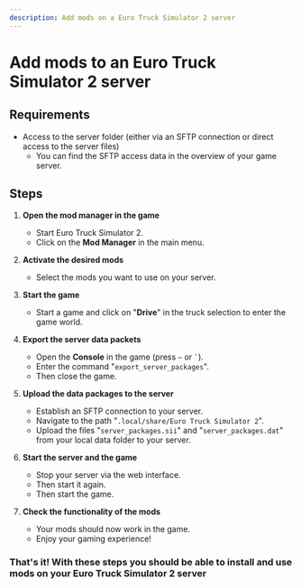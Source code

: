 ```yaml
---
description: Add mods on a Euro Truck Simulator 2 server
---
```


# Add mods to an Euro Truck Simulator 2 server

## Requirements

- Access to the server folder (either via an SFTP connection or direct access to the server files)
    - You can find the SFTP access data in the overview of your game server.

## Steps

1. <b>Open the mod manager in the game</b>
    - Start Euro Truck Simulator 2.
    - Click on the **Mod Manager** in the main menu.

2. <b>Activate the desired mods</b>
    - Select the mods you want to use on your server.

3. <b>Start the game</b>
    - Start a game and click on "**Drive**" in the truck selection to enter the game world.

4. <b>Export the server data packets</b>
    - Open the **Console** in the game (press `~` or `` ` ``).
    - Enter the command "`export_server_packages`".
    - Then close the game.

5. <b>Upload the data packages to the server</b>
    - Establish an SFTP connection to your server.
    - Navigate to the path "`.local/share/Euro Truck Simulator 2`".
    - Upload the files "`server_packages.sii`" and "`server_packages.dat`" from your local data folder to your server.

6. <b>Start the server and the game</b>
    - Stop your server via the web interface.
    - Then start it again.
    - Then start the game.

7. <b>Check the functionality of the mods</b>
    - Your mods should now work in the game.
    - Enjoy your gaming experience!

### That's it! With these steps you should be able to install and use mods on your Euro Truck Simulator 2 server

